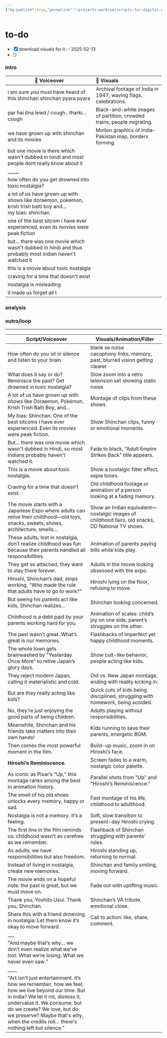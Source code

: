 ```yaml
---
{"dg-publish":true,"permalink":"/projects-work/sm/scripts-for-digital-garden/currently-working-upon/shinchan/shinchan-reel-chalchitra/"}
---
```


# to-do
- [x] download visuals for it ✅ 2025-02-13
- [ ] 


### intro

| 🎤 **Voiceover**                                                                                                | 🎥 **Visuals**                                                         |
| --------------------------------------------------------------------------------------------------------------- | :--------------------------------------------------------------------- |
| i am sure you must have heard of this shinchan shinchan pyara pyara                                             | Archival footage of India in 1947, waving flags, celebrations.         |
| par hai itna lewd / cough.. tharki... cough                                                                     | Black-and-white images of partition, crowded trains, people migrating. |
| we have grown up with shinchan and its movies                                                                   | Motion graphics of India-Pakistan map, borders forming.                |
| but one movie is there which wasn't dubbed in hindi and most people dont really know about it                   |                                                                        |
| _____                                                                                                           |                                                                        |
| how often do you get drowned into toxic nostalgia?                                                              |                                                                        |
| a lot of us have grown up with shows like doraemon, pokemon, krish trish balti boy and... <br>my bias: shinchan |                                                                        |
| one of the best sitcom i have ever experienced, even its movies were peak fiction                               |                                                                        |
| but... there was one movie which wasn't dubbed in hindi and thus probably most indian haven't watched it        |                                                                        |
| this is a movie about toxic nostalgia                                                                           |                                                                        |
| craving for a time that doesn't exist<br>                                                                       |                                                                        |
| nostalgia is misleading                                                                                         |                                                                        |
| it made us forget all t                                                                                         |                                                                        |

### analysis




### outro/loop




________________

| **Script/Voiceover**                                                                                                                                                                                                                                                                          | **Visuals/Animation/Filler**                                                                     |
| --------------------------------------------------------------------------------------------------------------------------------------------------------------------------------------------------------------------------------------------------------------------------------------------- | ------------------------------------------------------------------------------------------------ |
| How often do you sit in silence and listen to your brain                                                                                                                                                                                                                                      | blank se noise<br>cacophony links, memory, past, blurred vision getting clearer                  |
| What does it say or do? Reminisce the past? Get drowned in toxic nostalgia?                                                                                                                                                                                                                   | Slow zoom into a retro television set showing static noise.                                      |
| A lot of us have grown up with shows like Doraemon, Pokémon, Krish Trish Balti Boy, and...                                                                                                                                                                                                    | Montage of clips from these shows.                                                               |
| My bias: Shinchan. One of the best sitcoms I have ever experienced. Even its movies were peak fiction.                                                                                                                                                                                        | Show Shinchan clips, funny or emotional moments.                                                 |
| But... there was one movie which wasn't dubbed in Hindi, so most Indians probably haven't watched it.                                                                                                                                                                                         | Fade to black, "Adult Empire Strikes Back" title appears.                                        |
| This is a movie about toxic nostalgia.                                                                                                                                                                                                                                                        | Show a nostalgic filter effect, sepia tones.                                                     |
| Craving for a time that doesn’t exist.                                                                                                                                                                                                                                                        | Old childhood footage or animation of a person looking at a fading memory.                       |
| The movie starts with a Japanese Expo where adults can relive their childhood—old toys, snacks, sweets, shows, architecture, smells…                                                                                                                                                          | Show an Indian equivalent—nostalgic images of childhood fairs, old snacks, DD National TV shows. |
| These adults, lost in nostalgia, don’t realize childhood was fun because their parents handled all responsibilities.                                                                                                                                                                          | Animation of parents paying bills while kids play.                                               |
| They get so attached, they want to stay there forever.                                                                                                                                                                                                                                        | Adults in the movie looking obsessed with the expo.                                              |
| Hiroshi, Shinchan’s dad, stops working. "Who made the rule that adults have to go to work?"                                                                                                                                                                                                   | Hiroshi lying on the floor, refusing to move.                                                    |
| But seeing his parents act like kids, Shinchan realizes…                                                                                                                                                                                                                                      | Shinchan looking concerned.                                                                      |
| Childhood is a debt paid by your parents working hard for you.                                                                                                                                                                                                                                | Animation of scales: child’s joy on one side, parent’s struggles on the other.                   |
| The past wasn’t great. What’s great is our memories.                                                                                                                                                                                                                                          | Flashbacks of imperfect yet happy childhood moments.                                             |
| The whole town gets brainwashed by "Yesterday Once More" to relive Japan’s glory days.                                                                                                                                                                                                        | Show cult-like behavior, people acting like kids.                                                |
| They reject modern Japan, calling it materialistic and cold.                                                                                                                                                                                                                                  | Old vs. New Japan montage, ending with reality kicking in.                                       |
| But are they really acting like kids?                                                                                                                                                                                                                                                         | Quick cuts of kids being disciplined, struggling with homework, being scolded.                   |
| No, they’re just enjoying the good parts of being children.                                                                                                                                                                                                                                   | Adults playing without responsibilities.                                                         |
| Meanwhile, Shinchan and his friends take matters into their own hands!                                                                                                                                                                                                                        | Kids running to save their parents, energetic BGM.                                               |
| Then comes the most powerful moment in the film.                                                                                                                                                                                                                                              | Build-up music, zoom in on Hiroshi’s face.                                                       |
| **Hiroshi’s Reminiscence.**                                                                                                                                                                                                                                                                   | Screen fades to a warm, nostalgic color palette.                                                 |
| As iconic as Pixar’s "Up," this montage ranks among the best in animation history.                                                                                                                                                                                                            | Parallel shots from "Up" and "Hiroshi’s Reminiscence."                                           |
| The smell of his old shoes unlocks every memory, happy or sad.                                                                                                                                                                                                                                | Fast montage of his life, childhood to adulthood.                                                |
| Nostalgia is not a memory. It’s a feeling.                                                                                                                                                                                                                                                    | Soft, slow transition to present-day Hiroshi crying.                                             |
| The first line in the film reminds us: childhood wasn’t as carefree as we remember.                                                                                                                                                                                                           | Flashback of Shinchan struggling with parents’ rules.                                            |
| As adults, we have responsibilities but also freedom.                                                                                                                                                                                                                                         | Hiroshi standing up, returning to normal.                                                        |
| Instead of living in nostalgia, create new memories.                                                                                                                                                                                                                                          | Shinchan and family smiling, moving forward.                                                     |
| The movie ends on a hopeful note: the past is great, but we must move on.                                                                                                                                                                                                                     | Fade out with uplifting music.                                                                   |
| Thank you, Yoshito Usui. Thank you, Shinchan.                                                                                                                                                                                                                                                 | Shinchan’s VA tribute, emotional close.                                                          |
| Share this with a friend drowning in nostalgia. Let them know it’s okay to move forward.                                                                                                                                                                                                      | Call to action: like, share, comment.                                                            |
| ___                                                                                                                                                                                                                                                                                           |                                                                                                  |
| "And maybe that’s why… we don’t even realize what we’ve lost. What we’re losing. What we never even saw."                                                                                                                                                                                     |                                                                                                  |
| ____                                                                                                                                                                                                                                                                                          |                                                                                                  |
| "Art isn't just entertainment. It’s how we remember, how we feel, how we live beyond our time. But in India? We let it rot, dismiss it, undervalue it. We consume, but do we create? We love, but do we preserve? Maybe that's why, when the credits roll… there's nothing left but silence." |                                                                                                  |
